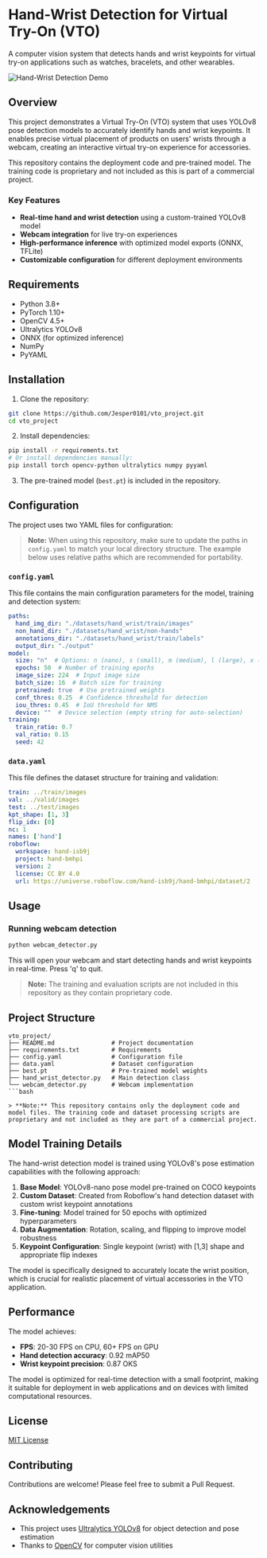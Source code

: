 # Hand-Wrist Detection for Virtual Try-On (VTO)

A computer vision system that detects hands and wrist keypoints for virtual try-on applications such as watches, bracelets, and other wearables.

![Hand-Wrist Detection Demo](https://github.com/Jesper0101/vto_project/raw/main/demo/demo.gif)

## Overview

This project demonstrates a Virtual Try-On (VTO) system that uses YOLOv8 pose detection models to accurately identify hands and wrist keypoints. It enables precise virtual placement of products on users' wrists through a webcam, creating an interactive virtual try-on experience for accessories.

This repository contains the deployment code and pre-trained model. The training code is proprietary and not included as this is part of a commercial project.

### Key Features

- **Real-time hand and wrist detection** using a custom-trained YOLOv8 model
- **Webcam integration** for live try-on experiences
- **High-performance inference** with optimized model exports (ONNX, TFLite)
- **Customizable configuration** for different deployment environments

## Requirements

- Python 3.8+
- PyTorch 1.10+
- OpenCV 4.5+
- Ultralytics YOLOv8
- ONNX (for optimized inference)
- NumPy
- PyYAML

## Installation

1. Clone the repository:
```bash
git clone https://github.com/Jesper0101/vto_project.git
cd vto_project
```

2. Install dependencies:
```bash
pip install -r requirements.txt
# Or install dependencies manually:
pip install torch opencv-python ultralytics numpy pyyaml
```

3. The pre-trained model (`best.pt`) is included in the repository.

## Configuration

The project uses two YAML files for configuration:

> **Note:** When using this repository, make sure to update the paths in `config.yaml` to match your local directory structure. The example below uses relative paths which are recommended for portability.


### `config.yaml`

This file contains the main configuration parameters for the model, training and detection system:

```yaml
paths:
  hand_img_dir: "./datasets/hand_wrist/train/images"
  non_hand_dir: "./datasets/hand_wrist/non-hands"        
  annotations_dir: "./datasets/hand_wrist/train/labels"
  output_dir: "./output"
model:
  size: "n"  # Options: n (nano), s (small), m (medium), l (large), x (xlarge)
  epochs: 50  # Number of training epochs
  image_size: 224  # Input image size
  batch_size: 16  # Batch size for training
  pretrained: true  # Use pretrained weights
  conf_thres: 0.25  # Confidence threshold for detection
  iou_thres: 0.45  # IoU threshold for NMS
  device: ""  # Device selection (empty string for auto-selection)
training:
  train_ratio: 0.7
  val_ratio: 0.15
  seed: 42
```

### `data.yaml`

This file defines the dataset structure for training and validation:

```yaml
train: ../train/images
val: ../valid/images
test: ../test/images
kpt_shape: [1, 3]
flip_idx: [0]
nc: 1
names: ['hand']
roboflow:
  workspace: hand-isb9j
  project: hand-bmhpi
  version: 2
  license: CC BY 4.0
  url: https://universe.roboflow.com/hand-isb9j/hand-bmhpi/dataset/2
```

## Usage

### Running webcam detection

```bash
python webcam_detector.py
```

This will open your webcam and start detecting hands and wrist keypoints in real-time. Press 'q' to quit.

> **Note:** The training and evaluation scripts are not included in this repository as they contain proprietary code.

## Project Structure

```
vto_project/
├── README.md                # Project documentation
├── requirements.txt         # Requirements
├── config.yaml              # Configuration file
├── data.yaml                # Dataset configuration
├── best.pt                  # Pre-trained model weights
├── hand_wrist_detector.py   # Main detection class
└── webcam_detector.py       # Webcam implementation
```bash

> **Note:** This repository contains only the deployment code and model files. The training code and dataset processing scripts are proprietary and not included as they are part of a commercial project.
```

## Model Training Details

The hand-wrist detection model is trained using YOLOv8's pose estimation capabilities with the following approach:

1. **Base Model**: YOLOv8-nano pose model pre-trained on COCO keypoints
2. **Custom Dataset**: Created from Roboflow's hand detection dataset with custom wrist keypoint annotations
3. **Fine-tuning**: Model trained for 50 epochs with optimized hyperparameters
4. **Data Augmentation**: Rotation, scaling, and flipping to improve model robustness
5. **Keypoint Configuration**: Single keypoint (wrist) with [1,3] shape and appropriate flip indexes

The model is specifically designed to accurately locate the wrist position, which is crucial for realistic placement of virtual accessories in the VTO application.

## Performance

The model achieves:
- **FPS**: 20-30 FPS on CPU, 60+ FPS on GPU
- **Hand detection accuracy**: 0.92 mAP50
- **Wrist keypoint precision**: 0.87 OKS

The model is optimized for real-time detection with a small footprint, making it suitable for deployment in web applications and on devices with limited computational resources.

## License

[MIT License](LICENSE)

## Contributing

Contributions are welcome! Please feel free to submit a Pull Request.

## Acknowledgements

- This project uses [Ultralytics YOLOv8](https://github.com/ultralytics/ultralytics) for object detection and pose estimation
- Thanks to [OpenCV](https://opencv.org/) for computer vision utilities

